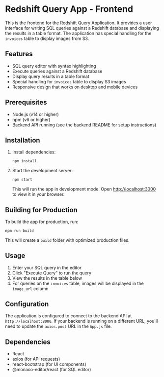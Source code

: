 # Redshift Query App - Frontend

This is the frontend for the Redshift Query Application. It provides a user interface for writing SQL queries against a Redshift database and displaying the results in a table format. The application has special handling for the `invoices` table to display images from S3.

## Features

- SQL query editor with syntax highlighting
- Execute queries against a Redshift database
- Display query results in a table format
- Special handling for `invoices` table to display S3 images
- Responsive design that works on desktop and mobile devices

## Prerequisites

- Node.js (v14 or higher)
- npm (v6 or higher)
- Backend API running (see the backend README for setup instructions)

## Installation

1. Install dependencies:

   ```bash
   npm install
   ```

2. Start the development server:

   ```bash
   npm start
   ```

   This will run the app in development mode. Open [http://localhost:3000](http://localhost:3000) to view it in your browser.

## Building for Production

To build the app for production, run:

```bash
npm run build
```

This will create a `build` folder with optimized production files.

## Usage

1. Enter your SQL query in the editor
2. Click "Execute Query" to run the query
3. View the results in the table below
4. For queries on the `invoices` table, images will be displayed in the `image_url` column

## Configuration

The application is configured to connect to the backend API at `http://localhost:8000`. If your backend is running on a different URL, you'll need to update the `axios.post` URL in the `App.js` file.

## Dependencies

- React
- axios (for API requests)
- react-bootstrap (for UI components)
- @monaco-editor/react (for SQL editor)
